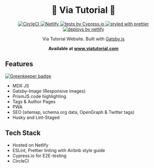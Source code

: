 <h1 align="center">🚧 Via Tutorial 🚧</h1>

<p align="center">
  <a href="https://circleci.com/gh/imkrunal/viatutorial">
    <img
      src="https://circleci.com/gh/imkrunal/viatutorial.svg?style=svg&circle-token=f900d9d8084a3ac1bcc85b4391c3eee77e052430"
      alt="CircleCI"
    />
  </a>
  <a href="https://app.netlify.com/sites/viatutorial/deploys">
    <img
      src="https://api.netlify.com/api/v1/badges/f0a180f3-a4ee-42fc-ad8c-ec1130f4dbaf/deploy-status"
      alt="Netlify"
    />
  </a>
  <a href="https://cypress.io">
    <img
      src="https://img.shields.io/badge/cypress.io-tests-green.svg?style=flat-square"
      alt="tests by Cypress.io"
    />
  </a>
	<a href="https://github.com/prettier/prettier">
    <img
      src="https://img.shields.io/badge/styled_with-prettier-ff69b4.svg?style=flat-square"
      alt="styled with prettier"
    />
  </a>
	<a href="https://www.netlify.com">
    <img
      src="https://img.shields.io/badge/deploys%20by-netlify-00c7b7.svg?style=flat-square"
      alt="deploys by netlify"
    />
  </a>
</p>

<p align="center">
  Via Tutorial Website. Built with <a href="https://www.gatsbyjs.org">Gatsby.js</a>
</p>
<p align="center">
  <strong>
    Available at <a href="https://www.viatutorial.com">www.viatutorial.com</a>
  </strong>
</p>

## Features

[![Greenkeeper badge](https://badges.greenkeeper.io/imkrunal/viatutorial.svg)](https://greenkeeper.io/)

- MDX JS
- Gatsby-Image (Responsive images)
- PrismJS code highlighting
- Tags & Author Pages
- PWA
- SEO (sitemap, schema.org data, OpenGraph & Twitter tags)
- Husky and Lint-Staged

## Tech Stack

- Hosted on Netlify
- ESLint, Prettier linting with Airbnb style guide
- Cypress.io for E2E-testing
- CircleCI
